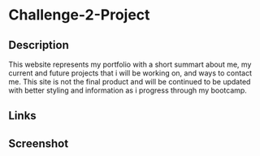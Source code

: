# Challenge-2-Project

## Description

This website represents my portfolio with a short summart about me, my current and future projects that i will be working on, and ways to contact me. This site is not the final product and will be continued to be updated with better styling and information as i progress through my bootcamp. 

## Links


## Screenshot
